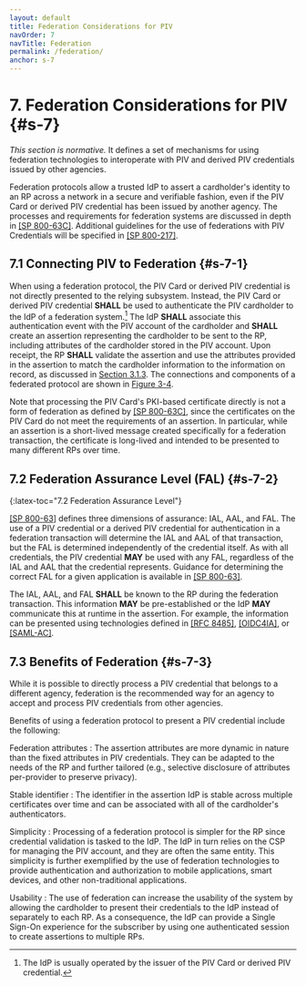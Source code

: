 ```yaml
---
layout: default
title: Federation Considerations for PIV
navOrder: 7
navTitle: Federation
permalink: /federation/
anchor: s-7
---
```


# 7. Federation Considerations for PIV {#s-7}

_This section is normative._ It defines a set of mechanisms for using federation technologies to 
interoperate with PIV and derived PIV credentials issued by other agencies.

Federation protocols allow a trusted IdP to assert a cardholder's identity to an RP across a network in a secure and verifiable fashion, even if the PIV Card or derived PIV credential has been issued by another agency. The processes and requirements for federation systems are discussed in depth in [[SP 800-63C]](../_Appendix/references.md#ref-SP-800-63C). Additional guidelines for the use of federations with PIV Credentials will be specified in [[SP 800-217]](../_Appendix/references.md#ref-SP-800-217).

## 7.1 Connecting PIV to Federation {#s-7-1}

When using a federation protocol, the PIV Card or derived PIV credential is not directly presented to the relying subsystem. Instead, the PIV Card or derived PIV credential **SHALL** be used to authenticate the PIV cardholder to the IdP of a federation system.[^issuer] The IdP **SHALL** associate this authentication event with the PIV account of the cardholder and **SHALL** create an assertion representing the cardholder to be sent to the RP, including attributes of the cardholder stored in the PIV account. Upon receipt, the RP **SHALL** validate the assertion and use the attributes provided in the assertion to match the cardholder information to the information on record, as discussed in [Section 3.1.3](system.md#s-3-1-3). The connections and components of a federated protocol are shown in [Figure 3-4](system.md#fig-3-4).

Note that processing the PIV Card's PKI-based certificate directly is not a form of federation as defined by [[SP 800-63C]](../_Appendix/references.md#ref-SP-800-63C), since the certificates on the PIV Card do not meet the requirements of an assertion. In particular, while an assertion is a short-lived message created specifically for a federation transaction, the certificate is long-lived and intended to be presented to many different RPs over time.

[^issuer]: The IdP is usually operated by the issuer of the PIV Card or derived PIV credential.

## 7.2 Federation Assurance Level (FAL) {#s-7-2}
{:latex-toc="7.2 Federation Assurance Level"}

[[SP 800-63]](../_Appendix/references.md#ref-SP-800-63) defines three dimensions of assurance: IAL, AAL, and FAL. The use of a PIV credential or a derived PIV credential for authentication in a federation transaction will determine the IAL and AAL of that transaction, but the FAL is determined independently of the credential itself. As with all credentials, the PIV credential **MAY** be used with any FAL, regardless of the IAL and AAL that the credential represents. Guidance for determining the correct FAL for a given application is available in [[SP 800-63]](../_Appendix/references.md#ref-SP-800-63).

The IAL, AAL, and FAL **SHALL** be known to the RP during the federation transaction. This information **MAY** be pre-established or the IdP **MAY** communicate this at runtime in the assertion. For example, the information can be presented using technologies defined in [[RFC 8485]](../_Appendix/references.md#ref-RFC8485), [[OIDC4IA]](../_Appendix/references.md#ref-OIDC4IA), or [[SAML-AC]](../_Appendix/references.md#ref-SAML-AC).

## 7.3 Benefits of Federation {#s-7-3}

While it is possible to directly process a PIV credential that belongs to a different agency, federation is the recommended way for an agency to accept and process PIV credentials from other agencies.

Benefits of using a federation protocol to present a PIV credential include the following:

Federation attributes
: The assertion attributes are more dynamic in nature than the fixed attributes in PIV credentials. They can be adapted to the needs of the RP and further tailored (e.g., selective disclosure of attributes per-provider to preserve privacy). 

Stable identifier
: The identifier in the assertion IdP is stable across multiple certificates over time and can be associated with all of the cardholder's authenticators.

Simplicity
: Processing of a federation protocol is simpler for the RP since credential validation is tasked to the IdP. The IdP in turn relies on the CSP for managing the PIV account, and they are often the same entity. This simplicity is further exemplified by the use of federation technologies to provide authentication and authorization to mobile applications, smart devices, and other non-traditional applications. 

Usability
: The use of federation can increase the usability of the system by allowing the cardholder to present their credentials to the IdP instead of separately to each RP. As a consequence, the IdP can provide a Single Sign-On experience for the subscriber by using one authenticated session to create assertions to multiple RPs.
